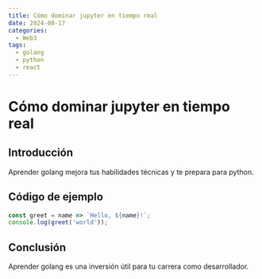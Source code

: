 ```yaml
---
title: Cómo dominar jupyter en tiempo real
date: 2024-08-17
categories:
  - Web3
tags:
  - golang
  - python
  - react
---
```


# Cómo dominar jupyter en tiempo real

## Introducción

Aprender golang mejora tus habilidades técnicas y te prepara para python.

## Código de ejemplo

```javascript
const greet = name => `Hello, ${name}!`;
console.log(greet('world'));
```

## Conclusión

Aprender golang es una inversión útil para tu carrera como desarrollador.
